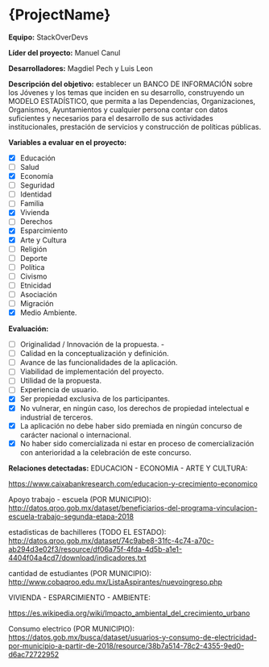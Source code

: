 # {ProjectName} 


**Equipo:** StackOverDevs


**Líder del proyecto:** Manuel Canul


**Desarrolladores:** Magdiel Pech y Luis Leon


**Descripción del objetivo:** establecer un BANCO DE INFORMACIÓN sobre los Jóvenes y los temas que inciden en su desarrollo, construyendo un MODELO ESTADÍSTICO, que permita a las Dependencias, Organizaciones, Organismos, Ayuntamientos y cualquier persona contar con datos suficientes y necesarios para el desarrollo de sus actividades institucionales, prestación de servicios y construcción de políticas públicas.

**Variables a evaluar en el proyecto:**


- [x] Educación 
- [ ] Salud  
- [x] Economía 
- [ ]  Seguridad 
- [ ]  Identidad 
- [ ]  Familia  
- [x]  Vivienda 
- [ ]  Derechos
- [x]  Esparcimiento 
- [x]  Arte y Cultura 
- [ ]  Religión
- [ ]  Deporte
- [ ]  Política 
- [ ]  Civismo 
- [ ]  Etnicidad 
- [ ]  Asociación
- [ ]  Migración
- [x]  Medio Ambiente.

**Evaluación:** 


- [ ] Originalidad / Innovación de la propuesta. -
- [ ]  Calidad en la conceptualización y definición. 
- [ ] Avance de las funcionalidades de la aplicación.
- [ ]  Viabilidad de implementación del proyecto. 
- [ ]  Utilidad de la propuesta. 
- [ ]  Experiencia de usuario. 
- [x]  Ser propiedad exclusiva de los participantes. 
- [x]  No vulnerar, en ningún caso, los derechos de propiedad intelectual e industrial de terceros. 
- [x]  La aplicación no debe haber sido premiada en ningún concurso de carácter nacional o internacional. 
- [x]  No haber sido comercializada ni estar en proceso de comercialización con anterioridad a la celebración de este concurso.

**Relaciones detectadas:**
EDUCACION - ECONOMIA - ARTE Y CULTURA: 


https://www.caixabankresearch.com/educacion-y-crecimiento-economico


Apoyo trabajo - escuela (POR MUNICIPIO): http://datos.qroo.gob.mx/dataset/beneficiarios-del-programa-vinculacion-escuela-trabajo-segunda-etapa-2018


estadisticas de bachilleres (TODO EL ESTADO): http://datos.qroo.gob.mx/dataset/74c9abe8-31fc-4c74-a70c-ab294d3e02f3/resource/df06a75f-4fda-4d5b-a1e1-4404f04a4cd7/download/indicadores.txt


cantidad de estudiantes (POR MUNICIPIO): http://www.cobaqroo.edu.mx/ListaAspirantes/nuevoingreso.php


VIVIENDA - ESPARCIMIENTO - AMBIENTE:


https://es.wikipedia.org/wiki/Impacto_ambiental_del_crecimiento_urbano


Consumo electrico (POR MUNICIPIO): https://datos.gob.mx/busca/dataset/usuarios-y-consumo-de-electricidad-por-municipio-a-partir-de-2018/resource/38b7a514-78c2-4355-9ed0-d6ac72722952

